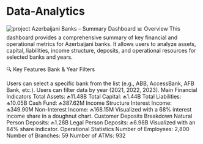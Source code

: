 # Data-Analytics
![project](https://github.com/user-attachments/assets/bbf4c8e1-50fd-4afa-ae10-eacd9b15e57c)
Azerbaijani Banks – Summary Dashboard
📊 Overview
This dashboard provides a comprehensive summary of key financial and operational metrics for Azerbaijani banks. It allows users to analyze assets, capital, liabilities, income structure, deposits, and operational resources for selected banks and years.

🔍 Key Features
Bank & Year Filters

Users can select a specific bank from the list (e.g., ABB, AccessBank, AFB Bank, etc.).
Users can filter data by year (2021, 2022, 2023).
Main Financial Indicators
Total Assets: ₼11.48B
Total Capital: ₼1.44B
Total Liabilities: ₼10.05B
Cash Fund: ₼387.62M
Income Structure
Interest Income: ₼349.90M
Non-Interest Income: ₼168.15M
Visualized with a 68% interest income share in a doughnut chart.
Customer Deposits Breakdown
Natural Person Deposits: ₼1.28B
Legal Person Deposits: ₼6.98B
Visualized with an 84% share indicator.
Operational Statistics
Number of Employees: 2,800
Number of Branches: 59
Number of ATMs: 932
